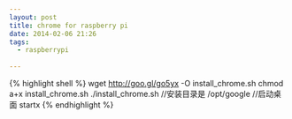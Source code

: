 ```yaml
---
layout: post
title: chrome for raspberry pi
date: 2014-02-06 21:26
tags: 
  - raspberrypi
  
---
```

{% highlight shell %}
wget http://goo.gl/go5yx -O install_chrome.sh
chmod a+x install_chrome.sh
./install_chrome.sh
//安装目录是 /opt/google
//启动桌面
startx
{% endhighlight %}
